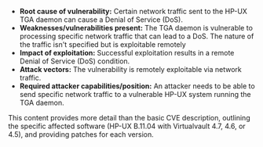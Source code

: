 - **Root cause of vulnerability:** Certain network traffic sent to the HP-UX TGA daemon can cause a Denial of Service (DoS).
- **Weaknesses/vulnerabilities present:** The TGA daemon is vulnerable to processing specific network traffic that can lead to a DoS. The nature of the traffic isn't specified but is exploitable remotely
- **Impact of exploitation:** Successful exploitation results in a remote Denial of Service (DoS) condition.
- **Attack vectors:** The vulnerability is remotely exploitable via network traffic.
- **Required attacker capabilities/position:** An attacker needs to be able to send specific network traffic to a vulnerable HP-UX system running the TGA daemon.

This content provides more detail than the basic CVE description, outlining the specific affected software (HP-UX B.11.04 with Virtualvault 4.7, 4.6, or 4.5), and providing patches for each version.